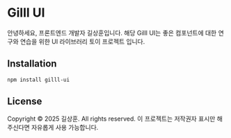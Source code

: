 # Gilll UI

안녕하세요, 프론트엔드 개발자 길상훈입니다. 
해당 Gilll UI는 좋은 컴포넌트에 대한 연구와 연습을 위한 UI 라이브러리 토이 프로젝트 입니다.

## Installation

```bash
npm install gilll-ui
```

## License
Copyright © 2025 길상훈. All rights reserved.
이 프로젝트는 저작권자 표시만 해주신다면 자유롭게 사용 가능합니다.
